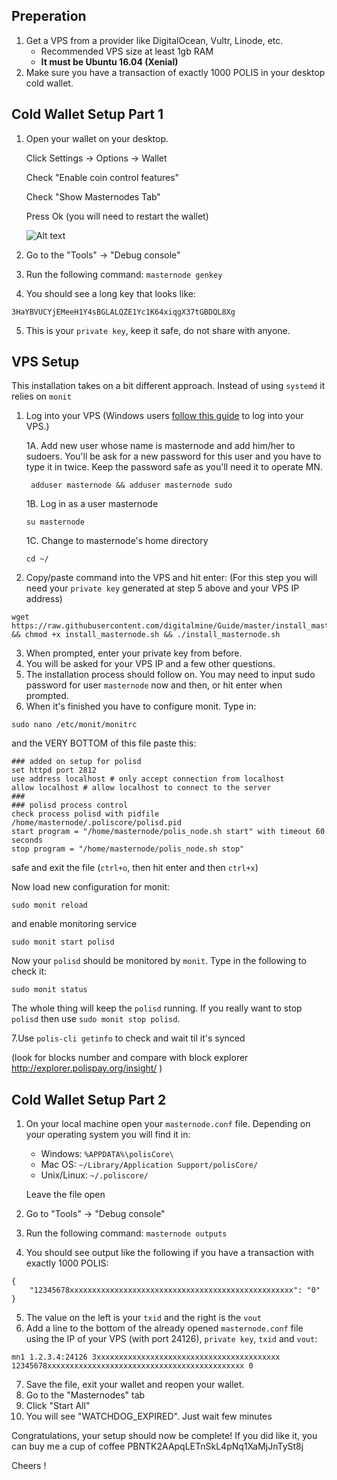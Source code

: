## Preperation

1. Get a VPS from a provider like DigitalOcean, Vultr, Linode, etc. 
   - Recommended VPS size at least 1gb RAM 
   - **It must be Ubuntu 16.04 (Xenial)**
2. Make sure you have a transaction of exactly 1000 POLIS in your desktop cold wallet.

## Cold Wallet Setup Part 1

1. Open your wallet on your desktop.

   Click Settings -> Options -> Wallet
   
   Check "Enable coin control features"
   
   Check "Show Masternodes Tab"
   
   Press Ok (you will need to restart the wallet)
   
   ![Alt text](https://github.com/digitalmine/Guide/blob/master/poliswalletsettings.png "Wallet Settings")

   
   
   
2. Go to the "Tools" -> "Debug console"
3. Run the following command: `masternode genkey`
4. You should see a long key that looks like:
```
3HaYBVUCYjEMeeH1Y4sBGLALQZE1Yc1K64xiqgX37tGBDQL8Xg
```
5. This is your `private key`, keep it safe, do not share with anyone.




## VPS Setup

This installation takes on a bit different approach. Instead of using `systemd` it relies on `monit`

1. Log into your VPS (Windows users [follow this guide](https://www.digitalocean.com/community/tutorials/how-to-log-into-your-droplet-with-putty-for-windows-users) to log into your VPS.)

    1A. Add new user whose name is masternode and add him/her to sudoers. You'll be ask for a new password for this user and
        you have to type it in twice. Keep the password safe as you'll need it to operate MN.
        
        adduser masternode && adduser masternode sudo
        
     1B. Log in as a user masternode
     
     `su masternode`
     
     1C. Change to masternode's home directory
     
     `cd ~/`
     
2. Copy/paste command into the VPS and hit enter: (For this step you will need your `private key` 
   generated at step 5 above and your VPS IP address)
```
wget https://raw.githubusercontent.com/digitalmine/Guide/master/install_masternode.sh && chmod +x install_masternode.sh && ./install_masternode.sh
```
3. When prompted, enter your private key from before.
4. You will be asked for your VPS IP and a few other questions.
5. The installation process should follow on. You may need to input sudo password for user `masternode`
   now and then, or hit enter when prompted.
6. When it's finished you have to configure monit. Type in:

`sudo nano /etc/monit/monitrc`

and the VERY BOTTOM of this file paste this:

```
### added on setup for polisd
set httpd port 2812
use address localhost # only accept connection from localhost 
allow localhost # allow localhost to connect to the server
###
### polisd process control
check process polisd with pidfile /home/masternode/.poliscore/polisd.pid
start program = "/home/masternode/polis_node.sh start" with timeout 60 seconds
stop program = "/home/masternode/polis_node.sh stop"
```

safe and exit the file (`ctrl+o`, then hit enter and then `ctrl+x`)

Now load new configuration for monit:

`sudo monit reload`

and enable monitoring service

`sudo monit start polisd`

Now your `polisd` should be monitored by `monit`. Type in the following to check it:

`sudo monit status`

The whole thing will keep the `polisd` running. If you really want to stop `polisd` then use `sudo monit stop polisd`.

7.Use `polis-cli getinfo` to check and wait til it's synced

  (look for blocks number and compare with block explorer http://explorer.polispay.org/insight/ )


## Cold Wallet Setup Part 2 

1. On your local machine open your `masternode.conf` file.
   Depending on your operating system you will find it in:
   * Windows: `%APPDATA%\polisCore\`
   * Mac OS: `~/Library/Application Support/polisCore/`
   * Unix/Linux: `~/.poliscore/`
   
   Leave the file open
2. Go to "Tools" -> "Debug console"
3. Run the following command: `masternode outputs`
4. You should see output like the following if you have a transaction with exactly 1000 POLIS:
```
{
    "12345678xxxxxxxxxxxxxxxxxxxxxxxxxxxxxxxxxxxxxxxxxxxxxxxxxx": "0"
}
```
5. The value on the left is your `txid` and the right is the `vout`
6. Add a line to the bottom of the already opened `masternode.conf` file using the IP of your
VPS (with port 24126), `private key`, `txid` and `vout`:
```
mn1 1.2.3.4:24126 3xxxxxxxxxxxxxxxxxxxxxxxxxxxxxxxxxxxxxxxxx 12345678xxxxxxxxxxxxxxxxxxxxxxxxxxxxxxxxxxxxxxxxxxxx 0 
```
7. Save the file, exit your wallet and reopen your wallet.
8. Go to the "Masternodes" tab
9. Click "Start All"
10. You will see "WATCHDOG_EXPIRED". Just wait few minutes

Congratulations, your setup should now be complete! If you did like it, you can buy me
a cup of coffee PBNTK2AApqLETnSkL4pNq1XaMjJnTySt8j

Cheers !
